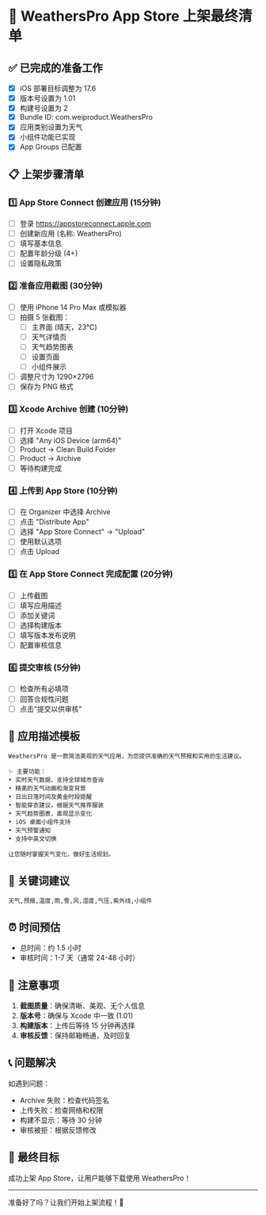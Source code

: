# 🚀 WeathersPro App Store 上架最终清单

## ✅ 已完成的准备工作

- [x] iOS 部署目标调整为 17.6
- [x] 版本号设置为 1.01
- [x] 构建号设置为 2
- [x] Bundle ID: com.weiproduct.WeathersPro
- [x] 应用类别设置为天气
- [x] 小组件功能已实现
- [x] App Groups 已配置

## 📋 上架步骤清单

### 1️⃣ App Store Connect 创建应用 (15分钟)
- [ ] 登录 https://appstoreconnect.apple.com
- [ ] 创建新应用 (名称: WeathersPro)
- [ ] 填写基本信息
- [ ] 配置年龄分级 (4+)
- [ ] 设置隐私政策

### 2️⃣ 准备应用截图 (30分钟)
- [ ] 使用 iPhone 14 Pro Max 或模拟器
- [ ] 拍摄 5 张截图：
  - [ ] 主界面 (晴天，23°C)
  - [ ] 天气详情页
  - [ ] 天气趋势图表
  - [ ] 设置页面
  - [ ] 小组件展示
- [ ] 调整尺寸为 1290×2796
- [ ] 保存为 PNG 格式

### 3️⃣ Xcode Archive 创建 (10分钟)
- [ ] 打开 Xcode 项目
- [ ] 选择 "Any iOS Device (arm64)"
- [ ] Product → Clean Build Folder
- [ ] Product → Archive
- [ ] 等待构建完成

### 4️⃣ 上传到 App Store (10分钟)
- [ ] 在 Organizer 中选择 Archive
- [ ] 点击 "Distribute App"
- [ ] 选择 "App Store Connect" → "Upload"
- [ ] 使用默认选项
- [ ] 点击 Upload

### 5️⃣ 在 App Store Connect 完成配置 (20分钟)
- [ ] 上传截图
- [ ] 填写应用描述
- [ ] 添加关键词
- [ ] 选择构建版本
- [ ] 填写版本发布说明
- [ ] 配置审核信息

### 6️⃣ 提交审核 (5分钟)
- [ ] 检查所有必填项
- [ ] 回答合规性问题
- [ ] 点击"提交以供审核"

## 📝 应用描述模板

```
WeathersPro 是一款简洁美观的天气应用，为您提供准确的天气预报和实用的生活建议。

✨ 主要功能：
• 实时天气数据，支持全球城市查询
• 精美的天气动画和渐变背景
• 日出日落时间及黄金时段提醒
• 智能穿衣建议，根据天气推荐服装
• 天气趋势图表，直观显示变化
• iOS 桌面小组件支持
• 天气预警通知
• 支持中英文切换

让您随时掌握天气变化，做好生活规划。
```

## 🔑 关键词建议
```
天气,预报,温度,雨,雪,风,湿度,气压,紫外线,小组件
```

## ⏰ 时间预估

- 总时间：约 1.5 小时
- 审核时间：1-7 天（通常 24-48 小时）

## 🚨 注意事项

1. **截图质量**：确保清晰、美观、无个人信息
2. **版本号**：确保与 Xcode 中一致 (1.01)
3. **构建版本**：上传后等待 15 分钟再选择
4. **审核反馈**：保持邮箱畅通，及时回复

## 📞 问题解决

如遇到问题：
- Archive 失败：检查代码签名
- 上传失败：检查网络和权限
- 构建不显示：等待 30 分钟
- 审核被拒：根据反馈修改

## 🎯 最终目标

成功上架 App Store，让用户能够下载使用 WeathersPro！

---

准备好了吗？让我们开始上架流程！🚀